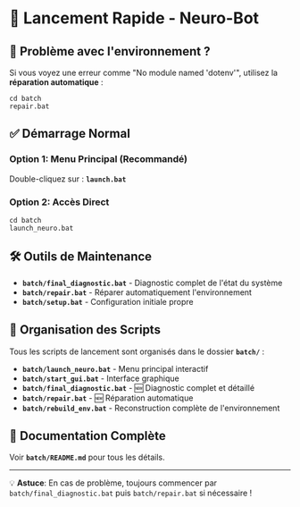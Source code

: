 # 🚀 Lancement Rapide - Neuro-Bot

## 🚨 Problème avec l'environnement ?

Si vous voyez une erreur comme "No module named 'dotenv'", utilisez la **réparation automatique** :

```
cd batch
repair.bat
```

## ✅ Démarrage Normal

### Option 1: Menu Principal (Recommandé)
Double-cliquez sur : **`launch.bat`**

### Option 2: Accès Direct
```
cd batch
launch_neuro.bat
```

## 🛠️ Outils de Maintenance

- **`batch/final_diagnostic.bat`** - Diagnostic complet de l'état du système
- **`batch/repair.bat`** - Réparer automatiquement l'environnement
- **`batch/setup.bat`** - Configuration initiale propre

## 📁 Organisation des Scripts

Tous les scripts de lancement sont organisés dans le dossier **`batch/`** :

- **`batch/launch_neuro.bat`** - Menu principal interactif
- **`batch/start_gui.bat`** - Interface graphique
- **`batch/final_diagnostic.bat`** - 🆕 Diagnostic complet et détaillé
- **`batch/repair.bat`** - 🆕 Réparation automatique
- **`batch/rebuild_env.bat`** - Reconstruction complète de l'environnement

## 📖 Documentation Complète

Voir **`batch/README.md`** pour tous les détails.

---
💡 **Astuce**: En cas de problème, toujours commencer par `batch/final_diagnostic.bat` puis `batch/repair.bat` si nécessaire !